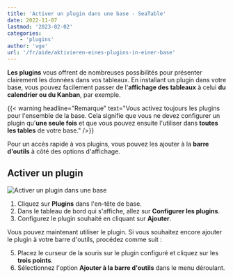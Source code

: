 ```yaml
---
title: 'Activer un plugin dans une base - SeaTable'
date: 2022-11-07
lastmod: '2023-02-02'
categories:
    - 'plugins'
author: 'vge'
url: '/fr/aide/aktivieren-eines-plugins-in-einer-base'
---
```


**Les plugins** vous offrent de nombreuses possibilités pour présenter clairement les données dans vos tableaux. En installant un plugin dans votre base, vous pouvez facilement passer de l'**affichage des tableaux** à celui **du calendrier ou du Kanban**, par exemple.

{{< warning  headline="Remarque"  text="Vous activez toujours les plugins pour l'ensemble de la base. Cela signifie que vous ne devez configurer un plugin qu'**une seule fois** et que vous pouvez ensuite l'utiliser dans **toutes les tables** de votre base." />}}

Pour un accès rapide à vos plugins, vous pouvez les ajouter à la **barre d'outils** à côté des options d'affichage.

## Activer un plugin

![Activer un plugin dans une base](https://seatable.io/wp-content/uploads/2022/11/activate-a-plugin.gif)

1. Cliquez sur **Plugins** dans l'en-tête de base.
2. Dans le tableau de bord qui s'affiche, allez sur **Configurer les plugins**.
3. Configurez le plugin souhaité en cliquant sur **Ajouter**.

Vous pouvez maintenant utiliser le plugin. Si vous souhaitez encore ajouter le plugin à votre barre d'outils, procédez comme suit :

5. Placez le curseur de la souris sur le plugin configuré et cliquez sur les **trois points**.
6. Sélectionnez l'option **Ajouter à la barre d'outils** dans le menu déroulant.

